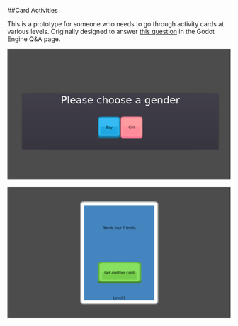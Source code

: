 ##Card Activities

This is a prototype for someone who needs to go through activity cards at various levels.  Originally designed to answer [this question](https://godotengine.org/qa/47715/is-godot-overkill-for-what-i-want-to-do) in the Godot Engine Q&A page.

![First screen](screenshot1.png?raw=true)

![Second screen](screenshot2.png?raw=true)
